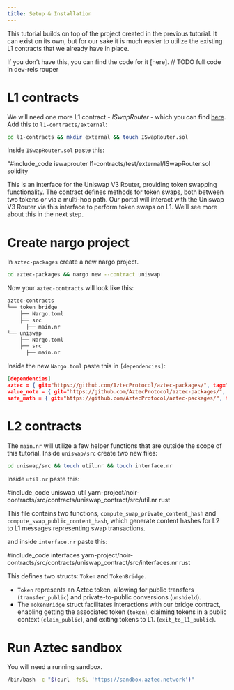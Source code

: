 ```yaml
---
title: Setup & Installation
---
```


This tutorial builds on top of the project created in the previous tutorial. It can exist on its own, but for our sake it is much easier to utilize the existing L1 contracts that we already have in place.

If you don’t have this, you can find the code for it [here].
// TODO full code in dev-rels rouper

# L1 contracts

We will need one more L1 contract - _ISwapRouter_ - which you can find [here](https://github.com/AztecProtocol/aztec-packages/blob/c794533754a9706d362d0374209df9eb5b6bfdc7/l1-contracts/test/external/ISwapRouter.sol). Add this to `l1-contracts/external`:

```bash
cd l1-contracts && mkdir external && touch ISwapRouter.sol
```

Inside `ISwapRouter.sol` paste this:

"#include_code iswaprouter l1-contracts/test/external/ISwapRouter.sol solidity

This is an interface for the Uniswap V3 Router, providing token swapping functionality. The contract defines methods for token swaps, both between two tokens or via a multi-hop path. Our portal will interact with the Uniswap V3 Router via this interface to perform token swaps on L1. We’ll see more about this in the next step.

# Create nargo project

In `aztec-packages` create a new nargo project.

```bash
cd aztec-packages && nargo new --contract uniswap
```

Now your `aztec-contracts` will look like this:

```bash
aztec-contracts
└── token_bridge
    ├── Nargo.toml
    ├── src
      ├── main.nr
└── uniswap
    ├── Nargo.toml
    ├── src
      ├── main.nr
```

Inside the new `Nargo.toml` paste this in `[dependencies]`:

```json
[dependencies]
aztec = { git="https://github.com/AztecProtocol/aztec-packages/", tag="#include_aztec_version", directory="yarn-project/aztec-nr/aztec" }
value_note = { git="https://github.com/AztecProtocol/aztec-packages/", tag="#include_aztec_version", directory="yarn-project/aztec-nr/value-note"}
safe_math = { git="https://github.com/AztecProtocol/aztec-packages/", tag="#include_aztec_version", directory="yarn-project/aztec-nr/safe-math"}
```

# L2 contracts

The `main.nr` will utilize a few helper functions that are outside the scope of this tutorial. Inside `uniswap/src` create two new files:

```bash
cd uniswap/src && touch util.nr && touch interface.nr
```

Inside `util.nr` paste this:

#include_code uniswap_util
yarn-project/noir-contracts/src/contracts/uniswap_contract/src/util.nr rust

This file contains two functions, `compute_swap_private_content_hash` and `compute_swap_public_content_hash`, which generate content hashes for L2 to L1 messages representing swap transactions.

and inside `interface.nr` paste this:

#include_code interfaces yarn-project/noir-contracts/src/contracts/uniswap_contract/src/interfaces.nr rust

This defines two structs: `Token` and `TokenBridge.`

- `Token` represents an Aztec token, allowing for public transfers (`transfer_public`) and private-to-public conversions (`unshield`).
- The `TokenBridge` struct facilitates interactions with our bridge contract, enabling getting the associated token (`token`), claiming tokens in a public context (`claim_public`), and exiting tokens to L1. (`exit_to_l1_public`).

# Run Aztec sandbox

You will need a running sandbox.

```bash
/bin/bash -c "$(curl -fsSL 'https://sandbox.aztec.network')"
```
